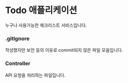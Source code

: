 # Todo 애플리케이션

누구나 사용가능한 체크리스트 서비스입니다.

### .gitIgnore
작성했지만 보안 등의 이유로 commit되지 않은 파일 모음입니다.

### Controller
API 요청을 처리하는 파일입니다.
